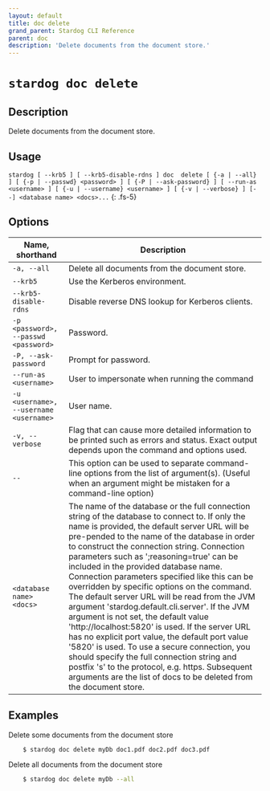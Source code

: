 ```yaml
---
layout: default
title: doc delete
grand_parent: Stardog CLI Reference
parent: doc
description: 'Delete documents from the document store.'
---
```


#  `stardog doc delete` 
## Description
Delete documents from the document store.<br>
## Usage
`stardog [ --krb5 ] [ --krb5-disable-rdns ] doc  delete [ {-a | --all} ] [ {-p | --passwd} <password> ] [ {-P | --ask-password} ] [ --run-as <username> ] [ {-u | --username} <username> ] [ {-v | --verbose} ] [--] <database name> <docs>...`
{: .fs-5}
## Options

Name, shorthand | Description 
---|---
`-a, --all` | Delete all documents from the document store.
`--krb5` | Use the Kerberos environment.
`--krb5-disable-rdns` | Disable reverse DNS lookup for Kerberos clients.
`-p <password>, --passwd <password>` | Password.
`-P, --ask-password` | Prompt for password.
`--run-as <username>` | User to impersonate when running the command
`-u <username>, --username <username>` | User name.
`-v, --verbose` | Flag that can cause more detailed information to be printed such as errors and status. Exact output depends upon the command and options used.
`--` | This option can be used to separate command-line options from the list of argument(s). (Useful when an argument might be mistaken for a command-line option)
`<database name> <docs>` | The name of the database or the full connection string of the database to connect to. If only the name is provided, the default server URL will be pre-pended to the name of the database in order to construct the connection string. Connection parameters such as ';reasoning=true' can be included in the provided database name. Connection parameters specified like this can be overridden by specific options on the command. The default server URL will be read from the JVM argument 'stardog.default.cli.server'. If the JVM argument is not set, the default value 'http://localhost:5820' is used. If the server URL has no explicit port value, the default port value '5820' is used.  To use a secure connection, you should specify the full connection string and postfix 's' to the protocol, e.g. https. Subsequent arguments are the list of docs to be deleted from the document store.

## Examples
Delete some documents from the document store
```bash
    $ stardog doc delete myDb doc1.pdf doc2.pdf doc3.pdf
```
Delete all documents from the document store
```bash
    $ stardog doc delete myDb --all
```

